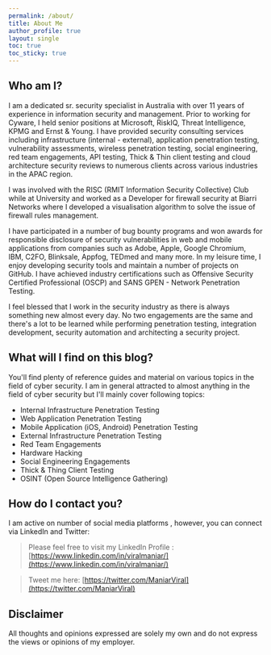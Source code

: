 ```yaml
---
permalink: /about/
title: About Me
author_profile: true
layout: single
toc: true
toc_sticky: true
---
```


## Who am I?

I am a dedicated sr. security specialist in Australia with over 11 years of experience in information security and management. Prior to working for Cyware, I held senior positions at Microsoft, RiskIQ, Threat Intelligence, KPMG and Ernst & Young. I have provided security consulting services including infrastructure (internal - external), application penetration testing, vulnerability assessments, wireless penetration testing, social engineering, red team engagements, API testing, Thick & Thin client testing and cloud architecture security reviews to numerous clients across various industries in the APAC region.

I was involved with the RISC (RMIT Information Security Collective) Club while at University and worked as a Developer for firewall security at Biarri Networks where I developed a visualisation algorithm to solve the issue of firewall rules management.

I have participated in a number of bug bounty programs and won awards for responsible disclosure of security vulnerabilities in web and mobile applications from companies such as Adobe, Apple, Google Chromium, IBM, C2FO, Blinksale, Appfog, TEDmed and many more. In my leisure time, I enjoy developing security tools and maintain a number of projects on GitHub. I have achieved industry certifications such as Offensive Security Certified Professional (OSCP) and SANS GPEN - Network Penetration Testing.

I feel blessed that I work in the security industry as there is always something new almost every day. No two engagements are the same and there's a lot to be learned while performing penetration testing, integration development, security automation and architecting a security project.

## What will I find on this blog?

You'll find plenty of reference guides and material on various topics in the field of cyber security. I am in general attracted to almost anything in the field of cyber security but I'll mainly cover following topics:

- Internal Infrastructure Penetration Testing
- Web Application Penetration Testing
- Mobile Application (iOS, Android) Penetration Testing
- External Infrastructure Penetration Testing
- Red Team Engagements
- Hardware Hacking
- Social Engineering Engagements
- Thick & Thing Client Testing
- OSINT (Open Source Intelligence Gathering)

## How do I contact you?

I am active on number of social media platforms , however, you can connect via LinkedIn and Twitter:

> Please feel free to visit my LinkedIn Profile :
> [https://www.linkedin.com/in/viralmaniar/](https://www.linkedin.com/in/viralmaniar/)

> Tweet me here:
> [https://twitter.com/ManiarViral](https://twitter.com/ManiarViral)

## Disclaimer

All thoughts and opinions expressed are solely my own and do not express the views or opinions of my employer.



